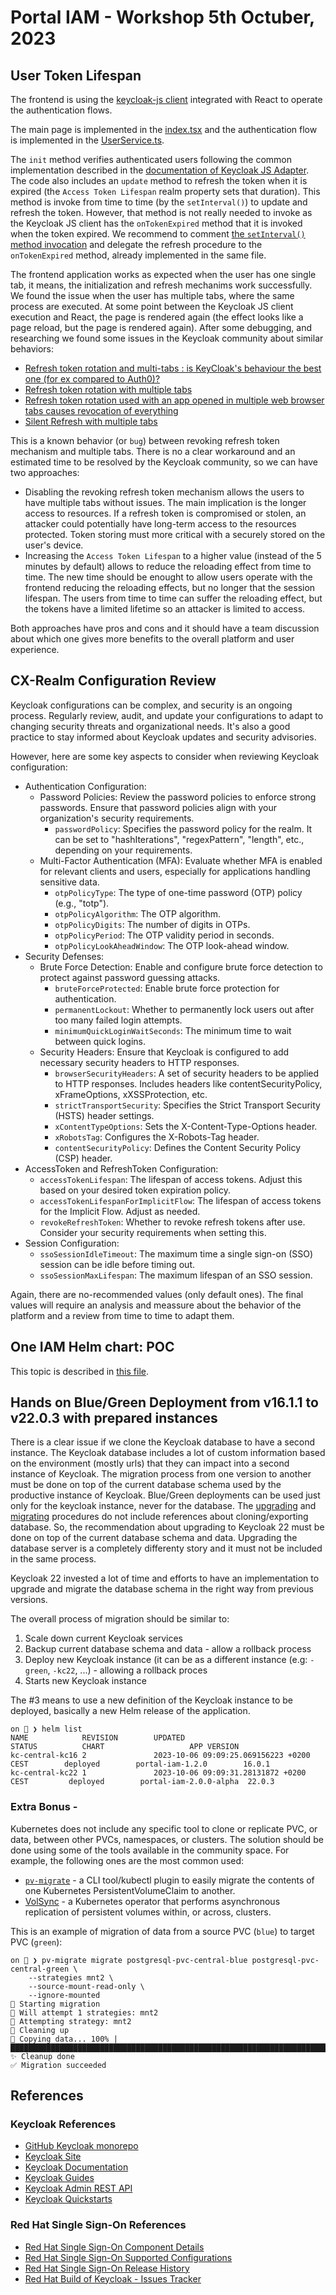 # Portal IAM - Workshop 5th Octuber, 2023

## User Token Lifespan

The frontend is using the [keycloak-js client](https://npmjs.com/package/keycloak-js/) integrated with
React to operate the authentication flows.

The main page is implemented in the [index.tsx](https://github.com/eclipse-tractusx/portal-frontend/blob/main/src/index.tsx) and
the authentication flow is implemented in the [UserService.ts](https://github.com/eclipse-tractusx/portal-frontend/blob/main/src/services/UserService.ts).

The `init` method verifies authenticated users following the common implementation described in the
[documentation of Keycloak JS Adapter](https://www.keycloak.org/docs/latest/securing_apps/index.html#_javascript_adapter). The code
also includes an `update` method to refresh the token when it is expired (the `Access Token Lifespan` realm property
sets that duration). This method is invoke from time to time (by the `setInterval()`) to update and refresh the token. However,
that method is not really needed to invoke as the Keycloak JS client has the `onTokenExpired` method that it is invoked when
the token expired. We recommend to comment [the `setInterval()` method invocation](https://github.com/eclipse-tractusx/portal-frontend/blob/main/src/services/UserService.ts#L72)
and delegate the refresh procedure to the `onTokenExpired` method, already implemented in the same file.

The frontend application works as expected when the user has one single tab, it means, the initialization and refresh mechanims
work successfully. We found the issue when the user has multiple tabs, where the same process are executed. At some point
between the Keycloak JS client execution and React, the page is rendered again (the effect looks like a page reload, but the page is
rendered again). After some debugging, and researching we found some issues in the Keycloak community about similar behaviors:

* [Refresh token rotation and multi-tabs : is KeyCloak's behaviour the best one (for ex compared to Auth0)?](https://github.com/keycloak/keycloak/discussions/10937)
* [Refresh token rotation with multiple tabs](https://github.com/keycloak/keycloak/issues/14122)
* [Refresh token rotation used with an app opened in multiple web browser tabs causes revocation of everything](https://github.com/keycloak/keycloak/issues/16081)
* [Silent Refresh with multiple tabs](https://github.com/authts/oidc-client-ts/issues/967)

This is a known behavior (or `bug`) between revoking refresh token mechanism and multiple tabs. There is no a clear workaround and an
estimated time to be resolved by the Keycloak community, so we can have two approaches:

* Disabling the revoking refresh token mechanism allows the users to have multiple tabs without issues. The main implication is
the longer access to resources. If a refresh token is compromised or stolen, an attacker could potentially have long-term
access to the resources protected. Token storing must more critical with a securely stored on the user's device.
* Increasing the `Access Token Lifespan` to a higher value (instead of the 5 minutes by default) allows to reduce the reloading
effect from time to time. The new time should be enought to allow users operate with the frontend reducing the reloading effects,
but no longer that the session lifespan. The users from time to time can suffer the reloading effect, but the tokens have
a limited lifetime so an attacker is limited to access.

Both approaches have pros and cons and it should have a team discussion about which one gives more benefits to the overall platform
and user experience.

## CX-Realm Configuration Review

Keycloak configurations can be complex, and security is an ongoing process. Regularly review, audit, and update your configurations
to adapt to changing security threats and organizational needs. It's also a good practice to stay informed about Keycloak
updates and security advisories.

However, here are some key aspects to consider when reviewing Keycloak configuration:

* Authentication Configuration:
    * Password Policies: Review the password policies to enforce strong passwords. Ensure that password policies align with
    your organization's security requirements.
        * `passwordPolicy`: Specifies the password policy for the realm. It can be set to "hashIterations", "regexPattern",
        "length", etc., depending on your requirements.
    * Multi-Factor Authentication (MFA): Evaluate whether MFA is enabled for relevant clients and users, especially for
    applications handling sensitive data.
        * `otpPolicyType`: The type of one-time password (OTP) policy (e.g., "totp").
        * `otpPolicyAlgorithm`: The OTP algorithm.
        * `otpPolicyDigits`: The number of digits in OTPs.
        * `otpPolicyPeriod`: The OTP validity period in seconds.
        * `otpPolicyLookAheadWindow`: The OTP look-ahead window.
* Security Defenses:
    * Brute Force Detection: Enable and configure brute force detection to protect against password guessing attacks.
        * `bruteForceProtected`: Enable brute force protection for authentication.
        * `permanentLockout`: Whether to permanently lock users out after too many failed login attempts.
        * `minimumQuickLoginWaitSeconds`: The minimum time to wait between quick logins.
    * Security Headers: Ensure that Keycloak is configured to add necessary security headers to HTTP responses.
        * `browserSecurityHeaders`: A set of security headers to be applied to HTTP responses. Includes headers like contentSecurityPolicy, xFrameOptions, xXSSProtection, etc.
        * `strictTransportSecurity`: Specifies the Strict Transport Security (HSTS) header settings.
        * `xContentTypeOptions`: Sets the X-Content-Type-Options header.
        * `xRobotsTag`: Configures the X-Robots-Tag header.
        * `contentSecurityPolicy`: Defines the Content Security Policy (CSP) header.
* AccessToken and RefreshToken Configuration:
    * `accessTokenLifespan`: The lifespan of access tokens. Adjust this based on your desired token expiration policy.
    * `accessTokenLifespanForImplicitFlow`: The lifespan of access tokens for the Implicit Flow. Adjust as needed.
    * `revokeRefreshToken`: Whether to revoke refresh tokens after use. Consider your security requirements when setting this.
* Session Configuration:
    * `ssoSessionIdleTimeout`: The maximum time a single sign-on (SSO) session can be idle before timing out.
    * `ssoSessionMaxLifespan`: The maximum lifespan of an SSO session.

Again, there are no-recommended values (only default ones). The final values will require an analysis and meassure about the
behavior of the platform and a review from time to time to adapt them.

## One IAM Helm chart: POC

This topic is described in [this file](workshop-20231005-portal-iam-helm-chart.md).

## Hands on Blue/Green Deployment from v16.1.1 to v22.0.3 with prepared instances

There is a clear issue if we clone the Keycloak database to have a second instance. The Keycloak database
includes a lot of custom information based on the environment (mostly urls) that they can impact into
a second instance of Keycloak. The migration process from one version to another must be done on top
of the current database schema used by the productive instance of Keycloak. Blue/Green deployments can be
used just only for the keycloak instance, never for the database. The [upgrading](https://www.keycloak.org/docs/22.0.3/upgrading/#intro) 
and [migrating](https://www.keycloak.org/migration/migrating-to-quarkus) procedures do not include references
about cloning/exporting database. So, the recommendation about upgrading to Keycloak 22 must be done on top
of the current database schema and data. Upgrading the database server is a completely differenty story and it
must not be included in the same process. 

Keycloak 22 invested a lot of time and efforts to have an implementation to upgrade and migrate the database schema
in the right way from previous versions. 

The overall process of migration should be similar to:

1. Scale down current Keycloak services
2. Backup current database schema and data - allow a rollback process
3. Deploy new Keycloak instance (it can be as a different instance (e.g: `-green`, `-kc22`, ...) - allowing a rollback proces
4. Starts new Keycloak instance

The #3 means to use a new definition of the Keycloak instance to be deployed, basically a new Helm release of the application.

```shell
on 🎩 ❯ helm list
NAME            REVISION        UPDATED                                         STATUS          CHART                   APP VERSION
kc-central-kc16 2               2023-10-06 09:09:25.069156223 +0200 CEST        deployed        portal-iam-1.2.0        16.0.1     
kc-central-kc22 1               2023-10-06 09:09:31.28131872 +0200 CEST         deployed        portal-iam-2.0.0-alpha  22.0.3    
```

### Extra Bonus - 

Kubernetes does not include any specific tool to clone or replicate PVC, or data, between other PVCs, namespaces, or
clusters. The solution should be done using some of the tools available in the community space. For example, the following
ones are the most common used:

* [`pv-migrate`](https://github.com/utkuozdemir/pv-migrate) - a CLI tool/kubectl plugin to easily migrate the contents of one Kubernetes PersistentVolumeClaim to another.
* [VolSync](https://volsync.readthedocs.io/en/stable/) - a Kubernetes operator that performs asynchronous replication of persistent volumes within, or across, clusters. 

This is an example of migration of data from a source PVC (`blue`) to target PVC (`green`):

```shell
on 🎩 ❯ pv-migrate migrate postgresql-pvc-central-blue postgresql-pvc-central-green \
    --strategies mnt2 \
    --source-mount-read-only \
    --ignore-mounted
🚀 Starting migration
💭 Will attempt 1 strategies: mnt2
🚁 Attempting strategy: mnt2
🧹 Cleaning up
📂 Copying data... 100% |██████████████████████████████████████████████████████████████████████████████████████████████████████████████████████████████████████████████████████████████████████████████████████████████████████████████████████████████████████████|         
✨ Cleanup done
✅ Migration succeeded
```

## References

### Keycloak References

* [GitHub Keycloak monorepo](https://github.com/keycloak/keycloak)
* [Keycloak Site](https://www.keycloak.org/)
* [Keycloak Documentation](https://www.keycloak.org/documentation)
* [Keycloak Guides](https://www.keycloak.org/guides)
* [Keycloak Admin REST API](https://www.keycloak.org/docs-api/22.0.3/rest-api/index.html)
* [Keycloak Quickstarts](https://github.com/keycloak/keycloak-quickstarts)

### Red Hat Single Sign-On References

* [Red Hat Single Sign-On Component Details](https://access.redhat.com/articles/2342881)
* [Red Hat Single Sign-On Supported Configurations](https://access.redhat.com/articles/2342861)
* [Red Hat Single Sign-On Release History](https://access.redhat.com/solutions/3296901)
* [Red Hat Build of Keycloak - Issues Tracker](https://issues.redhat.com/projects/RHBK/issues/?filter=allopenissues)
